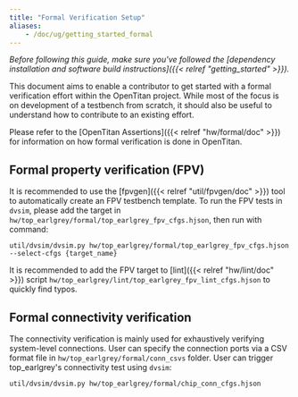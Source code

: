 ```yaml
---
title: "Formal Verification Setup"
aliases:
    - /doc/ug/getting_started_formal
---
```


_Before following this guide, make sure you've followed the [dependency installation and software build instructions]({{< relref "getting_started" >}})._

This document aims to enable a contributor to get started with a formal verification effort within the OpenTitan project.
While most of the focus is on development of a testbench from scratch, it should also be useful to understand how to contribute to an existing effort.

Please refer to the [OpenTitan Assertions]({{< relref "hw/formal/doc" >}}) for information on how formal verification is done in OpenTitan.

## Formal property verification (FPV)

It is recommended to use the [fpvgen]({{< relref "util/fpvgen/doc" >}}) tool to automatically create an FPV testbench template.
To run the FPV tests in `dvsim`, please add the target in `hw/top_earlgrey/formal/top_earlgrey_fpv_cfgs.hjson`, then run with command:
```console
util/dvsim/dvsim.py hw/top_earlgrey/formal/top_earlgrey_fpv_cfgs.hjson --select-cfgs {target_name}
```
It is recommended to add the FPV target to [lint]({{< relref "hw/lint/doc" >}}) script `hw/top_earlgrey/lint/top_earlgrey_fpv_lint_cfgs.hjson` to quickly find typos.

## Formal connectivity verification

The connectivity verification is mainly used for exhaustively verifying system-level connections.
User can specify the connection ports via a CSV format file in `hw/top_earlgrey/formal/conn_csvs` folder.
User can trigger top_earlgrey's connectivity test using `dvsim`:
```
util/dvsim/dvsim.py hw/top_earlgrey/formal/chip_conn_cfgs.hjson
```
